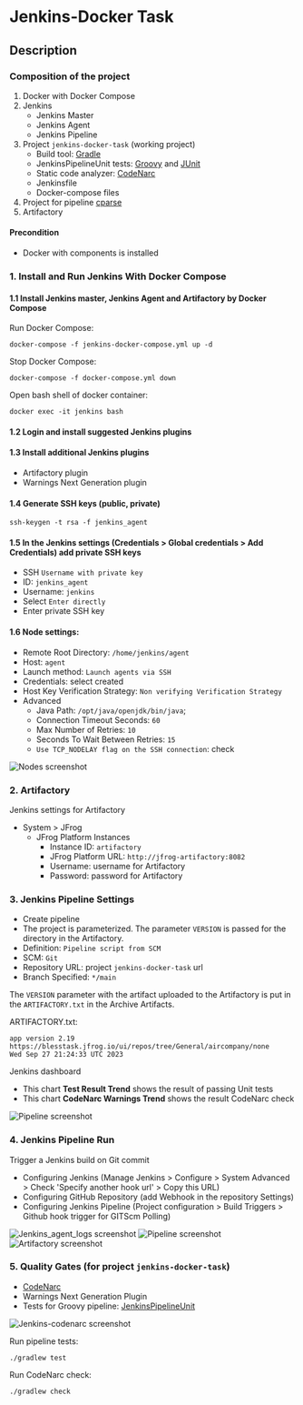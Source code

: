 # Jenkins-Docker Task

## Description
### Composition of the project
1. Docker with Docker Compose
2. Jenkins
   - Jenkins Master
   - Jenkins Agent
   - Jenkins Pipeline
3. Project `jenkins-docker-task` (working project)
   - Build tool: [Gradle](https://gradle.org)
   - JenkinsPipelineUnit tests: [Groovy](https://groovy-lang.org) and [JUnit](https://junit.org/junit4)
   - Static code analyzer: [CodeNarc](https://codenarc.org)
   - Jenkinsfile
   - Docker-compose files
4. Project for pipeline [cparse](https://github.com/cparse/cparse)
5. Artifactory

#### Precondition
- Docker with components is installed

### 1. Install and Run Jenkins With Docker Compose
#### 1.1 Install Jenkins master, Jenkins Agent and Artifactory by Docker Compose
Run Docker Compose:
```
docker-compose -f jenkins-docker-compose.yml up -d
```
Stop Docker Compose:
```
docker-compose -f docker-compose.yml down
```
Open bash shell of docker container:
```
docker exec -it jenkins bash
```
#### 1.2 Login and install suggested Jenkins plugins
#### 1.3 Install additional Jenkins plugins
- Artifactory plugin
- Warnings Next Generation plugin

#### 1.4 Generate SSH keys (public, private)
```
ssh-keygen -t rsa -f jenkins_agent
```

#### 1.5 In the Jenkins settings (Credentials > Global credentials > Add Credentials) add private SSH keys
- SSH `Username with private key`
- ID: `jenkins_agent`
- Username: `jenkins`
- Select `Enter directly`
- Enter private SSH key

#### 1.6 Node settings:
- Remote Root Directory: `/home/jenkins/agent`
- Host: `agent`
- Launch method: `Launch agents via SSH`
- Credentials: select created
- Host Key Verification Strategy: `Non verifying Verification Strategy`
- Advanced
  - Java Path: `/opt/java/openjdk/bin/java`; 
  - Connection Timeout Seconds: `60`
  - Max Number of Retries: `10`
  - Seconds To Wait Between Retries: `15`
  - `Use TCP_NODELAY flag on the SSH connection`: check
  
![Nodes screenshot](readme-assets/jenkins-nodes.png)

### 2. Artifactory
Jenkins settings for Artifactory
- System > JFrog
    - JFrog Platform Instances
        - Instance ID: `artifactory`
        - JFrog Platform URL: `http://jfrog-artifactory:8082`
        - Username: username for Artifactory
        - Password: password for Artifactory

### 3. Jenkins Pipeline Settings
- Create pipeline
- The project is parameterized. The parameter `VERSION` is passed for the directory in the Artifactory.
- Definition: `Pipeline script from SCM`
- SCM: `Git`
- Repository URL: project `jenkins-docker-task` url
- Branch Specified: `*/main`

The `VERSION` parameter with the artifact uploaded to the Artifactory is put in the `ARTIFACTORY.txt` in the Archive Artifacts.

ARTIFACTORY.txt:
```
app version 2.19
https://blesstask.jfrog.io/ui/repos/tree/General/aircompany/none
Wed Sep 27 21:24:33 UTC 2023
```

Jenkins dashboard
- This chart **Test Result Trend** shows the result of passing Unit tests
- This chart **CodeNarc Warnings Trend** shows the result CodeNarc check

![Pipeline screenshot](readme-assets/jenkins-pipeline-01.png)

### 4. Jenkins Pipeline Run
Trigger a Jenkins build on Git commit
- Configuring Jenkins (Manage Jenkins > Configure > System Advanced > Check 'Specify another hook url' > Copy this URL)
- Configuring GitHub Repository (add Webhook in the repository Settings)
- Configuring Jenkins Pipeline (Project configuration > Build Triggers > Github hook trigger for GITScm Polling)

![Jenkins_agent_logs screenshot](readme-assets/jenkins-agent-logs.png)
![Pipeline screenshot](readme-assets/jenkins-pipeline-02.png)
![Artifactory screenshot](readme-assets/artifactory.png)

### 5. Quality Gates (for project `jenkins-docker-task`)
- [CodeNarc](https://codenarc.org)
- Warnings Next Generation Plugin
- Tests for Groovy pipeline: [JenkinsPipelineUnit](https://github.com/jenkinsci/JenkinsPipelineUnit)

![Jenkins-codenarc screenshot](readme-assets/jenkins-codenarc.png)

Run pipeline tests:
```
./gradlew test
```
Run CodeNarc check:
```
./gradlew check
```
